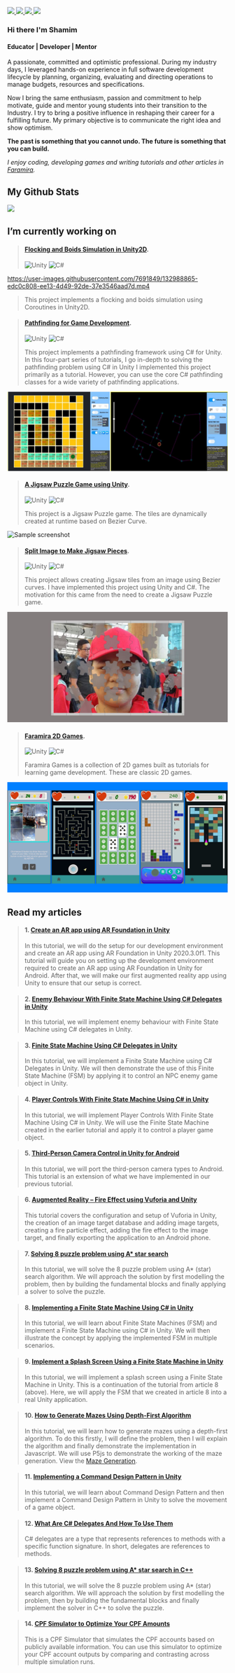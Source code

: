 <p align='left'>
  <a href="#">
    <img src="https://visitor-badge.glitch.me/badge?page_id=shamim-akhtar.visitor-badge" />        
  </a>
  <a href="https://www.linkedin.com/in/shamim-akhtar/">
    <img src="https://img.shields.io/badge/linkedin-%230077B5.svg?&flat-square&logo=linkedin&logoColor=white" />
  </a>
  <a href="mailto:shamim.akhtar@gmail.com">
    <img src="https://img.shields.io/badge/Gmail-D14836?flat-square&logo=gmail&logoColor=white" />        
  </a>
  <a href="https://www.facebook.com/faramiraSG/">
    <img src="https://img.shields.io/badge/Facebook-1877F2?flat-square&logo=facebook&logoColor=white" />        
  </a>
</p>

### Hi there I'm Shamim 

#### Educator | Developer | Mentor


A passionate, committed and optimistic professional. During my industry days, I leveraged hands-on experience in full software development lifecycle by planning, organizing, evaluating and directing operations to manage budgets, resources and specifications. 

Now I bring the same enthusiasm, passion and commitment to help motivate, guide and mentor young students into their transition to the Industry. I try to bring a positive influence in reshaping their career for a fulfilling future. My primary objective is to communicate the right idea and show optimism. 

**The past is something that you cannot undo. The future is something that you can build.**

*I enjoy coding, developing games and writing tutorials and other articles in [Faramira](https://faramira.com/).*

<h2>My Github Stats</h2>
<p align='left'>
  <a href="#">
    <img src="https://github-readme-stats.vercel.app/api?username=shamim-akhtar" />
  </a>
  <a href="#">
  </a>
</p>


<h2>I’m currently working on</h2>

> #### [Flocking and Boids Simulation in Unity2D](https://github.com/shamim-akhtar/flocking-unity).
> ![Unity](https://img.shields.io/badge/Unity-2020.3.5f1-green) ![C#](https://img.shields.io/badge/%20-C%23-blue)

https://user-images.githubusercontent.com/7691849/132988865-edc0c808-ee13-4d49-92de-37e3546aad7d.mp4
> This project implements a flocking and boids simulation using Coroutines in Unity2D.

> #### [Pathfinding for Game Development](https://github.com/shamim-akhtar/tutorial-pathfinding).
> ![Unity](https://img.shields.io/badge/Unity-2020.3.5f1-green) ![C#](https://img.shields.io/badge/%20-C%23-blue)
> 
> This project implements a pathfinding framework using C# for Unity. In this four-part series of tutorials, I go in-depth to solving the pathfinding problem using C# in Unity I implemented this project primarily as a tutorial. However, you can use the core C# pathfinding classes for a wide variety of pathfinding applications.

![Pathfinding](https://github.com/shamim-akhtar/unity-pathfinding/blob/main/screenshot2_PathFinding.jpg)
> #### [A Jigsaw Puzzle Game using Unity](https://github.com/shamim-akhtar/jigsaw-puzzle). 
> ![Unity](https://img.shields.io/badge/Unity-2020.3.5f1-green) ![C#](https://img.shields.io/badge/%20-C%23-blue)
> 
> This project is a Jigsaw Puzzle game. The tiles are dynamically created at runtime based on Bezier Curve. 

![Sample screenshot](https://github.com/shamim-akhtar/jigsaw-puzzle/blob/main/Jigsaw.jpg)

> #### [Split Image to Make Jigsaw Pieces](https://github.com/shamim-akhtar/split-image).
> ![Unity](https://img.shields.io/badge/Unity-2020.3.5f1-green) ![C#](https://img.shields.io/badge/%20-C%23-blue)
> 
> This project allows creating Jigsaw tiles from an image using Bezier curves. I have implemented this project using Unity and C#. The motivation for this came from the need to create a Jigsaw Puzzle game.

![Sample screenshot](https://github.com/shamim-akhtar/split-image/blob/main/screenshot3.jpg)


> #### [Faramira 2D Games](https://github.com/shamim-akhtar/faramira).
> ![Unity](https://img.shields.io/badge/Unity-2020.3.5f1-green) ![C#](https://img.shields.io/badge/%20-C%23-blue)
> 
> Faramira Games is a collection of 2D games built as tutorials for learning game development. These are classic 2D games.
>
![Games](https://github.com/shamim-akhtar/faramira/blob/main/screenshot1.jpg)


<h2>Read my articles</h2>

> #### 1. [Create an AR app using AR Foundation in Unity](https://faramira.com/create-an-ar-app-using-ar-foundation-in-unity/)
> 
> In this tutorial, we will do the setup for our development environment and create an AR app using AR Foundation in Unity 2020.3.0f1. This tutorial will guide you on setting up the development environment required to create an AR app using AR Foundation in Unity for Android. After that, we will make our first augmented reality app using Unity to ensure that our setup is correct.

> #### 2. [Enemy Behaviour With Finite State Machine Using C# Delegates in Unity](https://faramira.com/enemy-behaviour-with-finite-state-machine-using-csharp-delegates-in-unity/)
> In this tutorial, we will implement enemy behaviour with Finite State Machine using C# delegates in Unity. 

> #### 3. [Finite State Machine Using C# Delegates in Unity](https://faramira.com/finite-state-machine-using-csharp-delegates-in-unity/)
> In this tutorial, we will implement a Finite State Machine using C# Delegates in Unity. We will then demonstrate the use of this Finite State Machine (FSM) by applying it to control an NPC enemy game object in Unity.

> #### 4. [Player Controls With Finite State Machine Using C# in Unity](https://faramira.com/implementing-player-controls-with-finite-state-machine-using-c-in-unity/)
> In this tutorial, we will implement Player Controls With Finite State Machine Using C# in Unity. We will use the Finite State Machine created in the earlier tutorial and apply it to control a player game object.

> #### 5. [Third-Person Camera Control in Unity for Android](https://faramira.com/third-person-camera-control-in-unity-for-android/)
> In this tutorial, we will port the third-person camera types to Android. This tutorial is an extension of what we have implemented in our previous tutorial. 

> #### 6. [Augmented Reality – Fire Effect using Vuforia and Unity](https://faramira.com/augmented-reality-fire-effect-using-vuforia-and-unity/)
> This tutorial covers the configuration and setup of Vuforia in Unity, the creation of an image target database and adding image targets, creating a fire particle effect,  adding the fire effect to the image target, and finally exporting the application to an Android phone.

> #### 7. [Solving 8 puzzle problem using A* star search](https://faramira.com/solving-8-puzzle-problem-using-a-star-search/)
> In this tutorial, we will solve the 8 puzzle problem using A* (star) search algorithm. We will approach the solution by first modelling the problem, then by building the fundamental blocks and finally applying a solver to solve the puzzle.

> #### 8. [Implementing a Finite State Machine Using C# in Unity](https://faramira.com/implementing-a-finite-state-machine-using-c-in-unity-part-1/)
> In this tutorial, we will learn about Finite State Machines (FSM) and implement a Finite State Machine using C# in Unity. We will then illustrate the concept by applying the implemented FSM in multiple scenarios.

> #### 9. [Implement a Splash Screen Using a Finite State Machine in Unity](https://faramira.com/implement-a-splash-screen-using-a-finite-state-machine-in-unity/)
> In this tutorial, we will implement a splash screen using a Finite State Machine in Unity. This is a continuation of the tutorial from article 8 (above). Here, we will apply the FSM that we created in article 8 into a real Unity application.

> #### 10. [How to Generate Mazes Using Depth-First Algorithm](https://faramira.com/how-to-generate-mazes-using-depth-first-algorithm/)
> In this tutorial, we will learn how to generate mazes using a depth-first algorithm. To do this firstly, I will define the problem, then I will explain the algorithm and finally demonstrate the implementation in Javascript. We will use P5js to demonstrate the working of the maze generation. View the [Maze Generation](https://editor.p5js.org/shamim/sketches/FHhb3jwST).

> #### 11. [Implementing a Command Design Pattern in Unity](https://faramira.com/implementing-a-command-design-pattern-in-unity/)
> In this tutorial, we will learn about Command Design Pattern and then implement a Command Design Pattern in Unity to solve the movement of a game object.

> #### 12. [What Are C# Delegates And How To Use Them](https://faramira.com/what-are-csharp-delegates-and-how-to-use-them/)
> C# delegates are a type that represents references to methods with a specific function signature. In short, delegates are references to methods.

> #### 13. [Solving 8 puzzle problem using A* star search in C++](https://faramira.com/solving-8-puzzle-problem-using-a-star-search-in-c/)
> In this tutorial, we will solve the 8 puzzle problem using A* (star) search algorithm. We will approach the solution by first modelling the problem, then by building the fundamental blocks and finally implement the solver in C++ to solve the puzzle.

> #### 14. [CPF Simulator to Optimize Your CPF Amounts](https://faramira.com/cpf-simulator-to-optimize-your-cpf-amounts/)
> This is a CPF Simulator that simulates the CPF accounts based on publicly available information. You can use this simulator to optimize your CPF account outputs by comparing and contrasting across multiple simulation runs.








<!--
**shamim-akhtar/shamim-akhtar** is a ✨ _special_ ✨ repository because its `README.md` (this file) appears on your GitHub profile.

Here are some ideas to get you started:

- 🔭 I’m currently working on ...
- 🌱 I’m currently learning ...
- 👯 I’m looking to collaborate on ...
- 🤔 I’m looking for help with ...
- 💬 Ask me about ...
- 📫 How to reach me: ...
- 😄 Pronouns: ...
- ⚡ Fun fact: ...
-->
